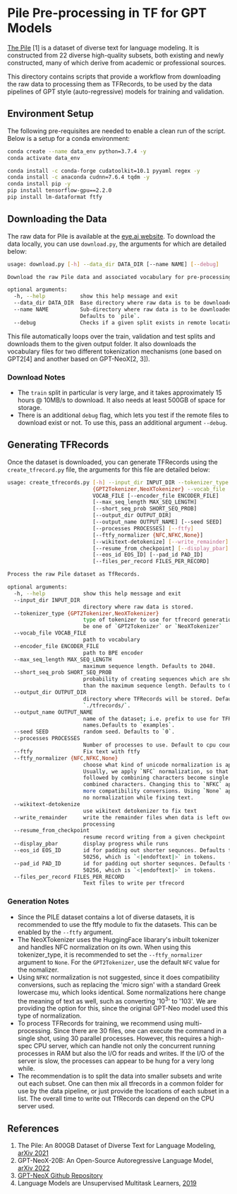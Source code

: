 # Pile Pre-processing in TF for GPT Models

[The Pile](https://arxiv.org/abs/2101.00027) [1] is a dataset of diverse text for language modeling. It is constructed from 22 diverse high-quality subsets, both existing and newly constructed, many of which derive from academic or professional sources.

This directory contains scripts that provide a workflow from downloading the raw data to processing them as TFRecords, to be used by the data pipelines of GPT style (auto-regressive) models for training and validation.

## Environment Setup

The following pre-requisites are needed to enable a clean run of the script. Below is a setup for a conda environment:

```bash
conda create --name data_env python=3.7.4 -y
conda activate data_env

conda install -c conda-forge cudatoolkit=10.1 pyyaml regex -y
conda install -c anaconda cudnn=7.6.4 tqdm -y
conda install pip -y
pip install tensorflow-gpu==2.2.0
pip install lm-dataformat ftfy
```

## Downloading the Data

The raw data for Pile is available at the [eye.ai website](https://mystic.the-eye.eu/public/AI/pile/). To download the data locally, you can use `download.py`, the arguments for which are detailed below:

```bash
usage: download.py [-h] --data_dir DATA_DIR [--name NAME] [--debug]

Download the raw Pile data and associated vocabulary for pre-processing.

optional arguments:
  -h, --help           show this help message and exit
  --data_dir DATA_DIR  Base directory where raw data is to be downloaded.
  --name NAME          Sub-directory where raw data is to be downloaded.
                       Defaults to `pile`.
  --debug              Checks if a given split exists in remote location.
```

This file automatically loops over the train, validation and test splits and downloads them to the given output folder. It also downloads the vocabulary files for two different tokenization mechanisms (one based on GPT2[4] and another based on GPT-NeoX[2, 3]).

### Download Notes

- The `train` split in particular is very large, and it takes approximately 15 hours @ 10MB/s to download. It also needs at least 500GB of space for storage.
- There is an additional `debug` flag, which lets you test if the remote files to download exist or not. To use this, pass an additional argument `--debug`.

## Generating TFRecords

Once the dataset is downloaded, you can generate TFRecords using the `create_tfrecord.py` file, the arguments for this file are detailed below:

```bash
usage: create_tfrecords.py [-h] --input_dir INPUT_DIR --tokenizer_type
                           {GPT2Tokenizer,NeoXTokenizer} --vocab_file
                           VOCAB_FILE [--encoder_file ENCODER_FILE]
                           [--max_seq_length MAX_SEQ_LENGTH]
                           [--short_seq_prob SHORT_SEQ_PROB]
                           [--output_dir OUTPUT_DIR]
                           [--output_name OUTPUT_NAME] [--seed SEED]
                           [--processes PROCESSES] [--ftfy]
                           [--ftfy_normalizer {NFC,NFKC,None}]
                           [--wikitext-detokenize] [--write_remainder]
                           [--resume_from_checkpoint] [--display_pbar]
                           [--eos_id EOS_ID] [--pad_id PAD_ID]
                           [--files_per_record FILES_PER_RECORD]

Process the raw Pile dataset as TfRecords.

optional arguments:
  -h, --help            show this help message and exit
  --input_dir INPUT_DIR
                        directory where raw data is stored.
  --tokenizer_type {GPT2Tokenizer,NeoXTokenizer}
                        type of tokenizer to use for tfrecord generation. Can
                        be one of `GPT2Tokenizer` or `NeoXTokenizer`
  --vocab_file VOCAB_FILE
                        path to vocabulary
  --encoder_file ENCODER_FILE
                        path to BPE encoder
  --max_seq_length MAX_SEQ_LENGTH
                        maximum sequence length. Defaults to 2048.
  --short_seq_prob SHORT_SEQ_PROB
                        probability of creating sequences which are shorter
                        than the maximum sequence length. Defaults to 0.0
  --output_dir OUTPUT_DIR
                        directory where TFRecords will be stored. Defaults to
                        `./tfrecords/`.
  --output_name OUTPUT_NAME
                        name of the dataset; i.e. prefix to use for TFRecord
                        names.Defaults to `examples`.
  --seed SEED           random seed. Defaults to `0`.
  --processes PROCESSES
                        Number of processes to use. Default to cpu count.
  --ftfy                Fix text with ftfy
  --ftfy_normalizer {NFC,NFKC,None}
                        choose what kind of unicode normalization is applied.
                        Usually, we apply `NFC` normalization, so that letters
                        followed by combining characters become single
                        combined characters. Changing this to `NFKC` applies
                        more compatibility conversions. Using `None` applies
                        no normalization while fixing text.
  --wikitext-detokenize
                        use wikitext detokenizer to fix text
  --write_remainder     write the remainder files when data is left over from
                        processing
  --resume_from_checkpoint
                        resume record writing from a given checkpoint
  --display_pbar        display progress while runs
  --eos_id EOS_ID       id for padding out shorter sequnces. Defaults to
                        50256, which is `<|endoftext|>` in tokens.
  --pad_id PAD_ID       id for padding out shorter sequnces. Defaults to
                        50256, which is `<|endoftext|>` in tokens.
  --files_per_record FILES_PER_RECORD
                        Text files to write per tfrecord
```

### Generation Notes

- Since the PILE dataset contains a lot of diverse datasets, it is recommended to use the ftfy module to fix the datasets. This can be enabled by the `--ftfy` argument.
- The NeoXTokenizer uses the HuggingFace libarary's inbuilt tokenizer and handles NFC normalization on its own. When using this tokenizer_type, it is recommended to set the `--ftfy_normalizer` argument to `None`. For the `GPT2Tokenizer`, use the default `NFC` value for the nomalizer.
- Using `NFKC` normalization is not suggested, since it does compatibility conversions, such as replacing the 'micro sign' with a standard Greek lowercase mu, which looks identical. Some normalizations here change the meaning of text as well, such as converting '10<sup>3</sup>' to '103'. We are providing the option for this, since the original GPT-Neo model used this type of normalization.
- To process TFRecords for training, we recommend using multi-processing. Since there are 30 files, one can execute the command in a single shot, using 30 parallel processes. However, this requires a high-spec CPU server, which can handle not only the concurrent running processes in RAM but also the I/O for reads and writes. If the I/O of the server is slow, the processes can appear to be hung for a very long while.
- The recommendation is to split the data into smaller subsets and write out each subset. One can then mix all tfrecords in a common folder for use by the data pipeline, or just provide the locations of each subset in a list. The overall time to write out TfRecords can depend on the CPU server used.

## References

1. The Pile: An 800GB Dataset of Diverse Text for Language Modeling, [arXiv 2021](https://arxiv.org/abs/2101.00027)
2. GPT-NeoX-20B: An Open-Source Autoregressive Language Model, [arXiv 2022](https://arxiv.org/abs/2204.06745)
3. [GPT-NeoX Github Repository](https://github.com/EleutherAI/gpt-neox)
4. Language Models are Unsupervised Multitask Learners, [2019](https://d4mucfpksywv.cloudfront.net/better-language-models/language_models_are_unsupervised_multitask_learners.pdf)
